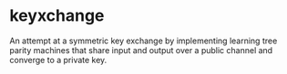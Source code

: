 # keyxchange
An attempt at a symmetric key exchange by implementing learning tree parity machines that share input and output over a public channel and converge to a private key. 
